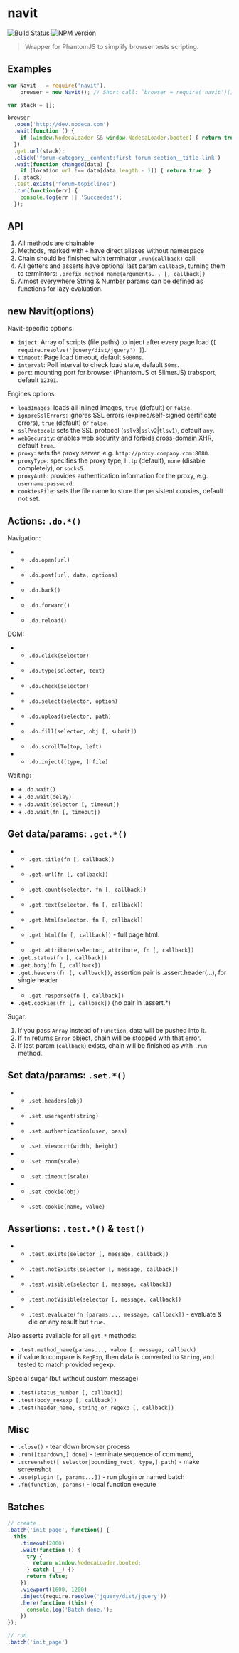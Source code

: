 navit
=====

[![Build Status](https://img.shields.io/travis/nodeca/navit/master.svg?style=flat)](https://travis-ci.org/nodeca/navit)
[![NPM version](https://img.shields.io/npm/v/navit.svg?style=flat)](https://www.npmjs.org/package/navit)

> Wrapper for PhantomJS to simplify browser tests scripting.


Examples
--------

```js
var Navit   = require('navit'),
    browser = new Navit(); // Short call: `browser = require('navit')();`

var stack = [];

browser
  .open('http://dev.nodeca.com')
  .wait(function () {
    if (window.NodecaLoader && window.NodecaLoader.booted) { return true; }
  })
  .get.url(stack);
  .click('forum-category__content:first forum-section__title-link')
  .wait(function changed(data) {
    if (location.url !== data[data.length - 1]) { return true; }
  }, stack)
  .test.exists('forum-topiclines')
  .run(function(err) {
    console.log(err || 'Succeeded');
  });
```


API
---

1. All methods are chainable
2. Methods, marked with `+` have direct aliases without namespace
3. Chain should be finished with terminator `.run(callback)` call.
4. All getters and asserts have optional last param `callback`, turning them to
   termintors: `.prefix.method_name(arguments... [, callback])`
5. Almost everywhere String & Number params can be defined as functions for
   lazy evaluation.


## new Navit(options)

Navit-specific options:

- `inject`: Array of scripts (file paths) to inject after every page load
  (`[ require.resolve('jquery/dist/jquery') ]`).
- `timeout`: Page load timeout, default `5000ms`.
- `interval`: Poll interval to check load state, default `50ms`.
- `port`: mounting port for browser (PhantomJS ot SlimerJS) trabsport, default `12301`.

Engines options:

- `loadImages`: loads all inlined images, `true` (default) or `false`.
- `ignoreSslErrors`: ignores SSL errors (expired/self-signed certificate errors),
  `true` (default) or `false`.
- `sslProtocol`: sets the SSL protocol (`sslv3`|`sslv2`|`tlsv1`), default `any`.
- `webSecurity`: enables web security and forbids cross-domain XHR, default `true`.
- `proxy`: sets the proxy server, e.g. `http://proxy.company.com:8080`.
- `proxyType`: specifies the proxy type, `http` (default), `none` (disable completely),
  or `socks5`.
- `proxyAuth`: provides authentication information for the proxy, e.g. `username:password`.
- `cookiesFile`: sets the file name to store the persistent cookies, default not set.

## Actions: `.do.*()`

Navigation:

- + `.do.open(url)`
- + `.do.post(url, data, options)`
- + `.do.back()`
- + `.do.forward()`
- + `.do.reload()`

DOM:

- + `.do.click(selector)`
- + `.do.type(selector, text)`
- + `.do.check(selector)`
- + `.do.select(selector, option)`
- + `.do.upload(selector, path)`
- + `.do.fill(selector, obj [, submit])`
- + `.do.scrollTo(top, left)`
- + `.do.inject([type, ] file)`

Waiting:

- \+ `.do.wait()`
- \+ `.do.wait(delay)`
- \+ `.do.wait(selector [, timeout])`
- \+ `.do.wait(fn [, timeout])`


## Get data/params: `.get.*()`

- + `.get.title(fn [, callback])`
- + `.get.url(fn [, callback])`
- + `.get.count(selector, fn [, callback])`
- + `.get.text(selector, fn [, callback])`
- + `.get.html(selector, fn [, callback])`
- + `.get.html(fn [, callback])` - full page html.
- + `.get.attribute(selector, attribute, fn [, callback])`
- `.get.status(fn [, callback])`
- `.get.body(fn [, callback])`
- `.get.headers(fn [, callback])`, assertion pair is .assert.header(...), for single header
- + `.get.response(fn [, callback])`
- `.get.cookies(fn [, callback])` (no pair in .assert.*)

Sugar:

1. If you pass `Array` instead of `Function`, data will be pushed into it.
2. If `fn` returns `Error` object, chain will be stopped with that error.
3. If last param (`callback`) exists, chain will be finished as with `.run` method.

## Set data/params: `.set.*()`

- + `.set.headers(obj)`
- + `.set.useragent(string)`
- + `.set.authentication(user, pass)`
- + `.set.viewport(width, height)`
- + `.set.zoom(scale)`
- + `.set.timeout(scale)`
- + `.set.cookie(obj)`
- + `.set.cookie(name, value)`

## Assertions: `.test.*()` & `test()`

- + `.test.exists(selector [, message, callback])`
- + `.test.notExists(selector [, message, callback])`
- + `.test.visible(selector [, message, callback])`
- + `.test.notVisible(selector [, message, callback])`
- + `.test.evaluate(fn [params..., message, callback])` - evaluate & die on any
  result but `true`.

Also asserts available for all `get.*` methods:

- `.test.method_name(params..., value [, message, callback)`
- if value to compare is `RegExp`, then data is converted to `String`, and tested
  to match provided regexp.

Special sugar (but without custom message)

- `.test(status_number [, callback])`
- `.test(body_rexexp [, callback])`
- `.test(header_name, string_or_regexp [, callback])`


## Misc

- `.close()` - tear down browser process
- `.run([teardown,] done)` - terminate sequence of command,
- `.screenshot([ selector|bounding_rect, type,] path)` - make screenshot
- `.use(plugin [, params...])` - run plugin or named batch
- `.fn(function, params)` - local function execute


## Batches

```js
// create
.batch('init_page', function() {
  this.
    .timeout(2000)
    .wait(function () {
      try {
        return window.NodecaLoader.booted;
      } catch (__) {}
      return false;
    });
    .viewport(1600, 1200)
    .inject(require.resolve('jquery/dist/jquery'))
    .here(function (this) {
      console.log('Batch done.');
    })
});

// run
.batch('init_page')
```
